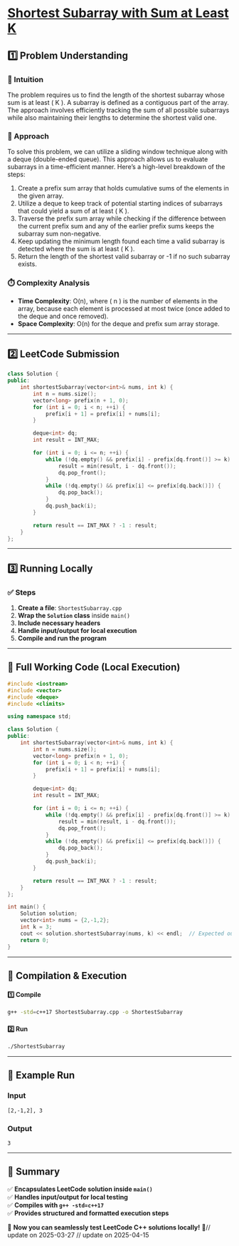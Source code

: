 # **[Shortest Subarray with Sum at Least K](https://leetcode.com/problems/shortest-subarray-with-sum-at-least-k/description/)**  

## **1️⃣ Problem Understanding**  
### **📌 Intuition**  
The problem requires us to find the length of the shortest subarray whose sum is at least \( K \). A subarray is defined as a contiguous part of the array. The approach involves efficiently tracking the sum of all possible subarrays while also maintaining their lengths to determine the shortest valid one.

### **🚀 Approach**  
To solve this problem, we can utilize a sliding window technique along with a deque (double-ended queue). This approach allows us to evaluate subarrays in a time-efficient manner. Here’s a high-level breakdown of the steps:

1. Create a prefix sum array that holds cumulative sums of the elements in the given array.
2. Utilize a deque to keep track of potential starting indices of subarrays that could yield a sum of at least \( K \).
3. Traverse the prefix sum array while checking if the difference between the current prefix sum and any of the earlier prefix sums keeps the subarray sum non-negative.
4. Keep updating the minimum length found each time a valid subarray is detected where the sum is at least \( K \).
5. Return the length of the shortest valid subarray or -1 if no such subarray exists.

### **⏱️ Complexity Analysis**  
- **Time Complexity**: O(n), where \( n \) is the number of elements in the array, because each element is processed at most twice (once added to the deque and once removed).
- **Space Complexity**: O(n) for the deque and prefix sum array storage.

---  

## **2️⃣ LeetCode Submission**  
```cpp
class Solution {
public:
    int shortestSubarray(vector<int>& nums, int k) {
        int n = nums.size();
        vector<long> prefix(n + 1, 0);
        for (int i = 0; i < n; ++i) {
            prefix[i + 1] = prefix[i] + nums[i];
        }

        deque<int> dq;
        int result = INT_MAX;

        for (int i = 0; i <= n; ++i) {
            while (!dq.empty() && prefix[i] - prefix[dq.front()] >= k) {
                result = min(result, i - dq.front());
                dq.pop_front();
            }
            while (!dq.empty() && prefix[i] <= prefix[dq.back()]) {
                dq.pop_back();
            }
            dq.push_back(i);
        }

        return result == INT_MAX ? -1 : result;
    }
};
```  

---  

## **3️⃣ Running Locally**  
### **✅ Steps**  
1. **Create a file**: `ShortestSubarray.cpp`  
2. **Wrap the `Solution` class** inside `main()`  
3. **Include necessary headers**  
4. **Handle input/output for local execution**  
5. **Compile and run the program**  

---  

## **📝 Full Working Code (Local Execution)**  
```cpp
#include <iostream>
#include <vector>
#include <deque>
#include <climits>

using namespace std;

class Solution {
public:
    int shortestSubarray(vector<int>& nums, int k) {
        int n = nums.size();
        vector<long> prefix(n + 1, 0);
        for (int i = 0; i < n; ++i) {
            prefix[i + 1] = prefix[i] + nums[i];
        }

        deque<int> dq;
        int result = INT_MAX;

        for (int i = 0; i <= n; ++i) {
            while (!dq.empty() && prefix[i] - prefix[dq.front()] >= k) {
                result = min(result, i - dq.front());
                dq.pop_front();
            }
            while (!dq.empty() && prefix[i] <= prefix[dq.back()]) {
                dq.pop_back();
            }
            dq.push_back(i);
        }

        return result == INT_MAX ? -1 : result;
    }
};

int main() {
    Solution solution;
    vector<int> nums = {2,-1,2};
    int k = 3;
    cout << solution.shortestSubarray(nums, k) << endl;  // Expected output: 3
    return 0;
}
```  

---  

## **🔧 Compilation & Execution**  
#### **1️⃣ Compile**  
```bash
g++ -std=c++17 ShortestSubarray.cpp -o ShortestSubarray
```  

#### **2️⃣ Run**  
```bash
./ShortestSubarray
```  

---  

## **🎯 Example Run**  
### **Input**  
```
[2,-1,2], 3
```  
### **Output**  
```
3
```  

---  

## **📌 Summary**  
✅ **Encapsulates LeetCode solution inside `main()`**  
✅ **Handles input/output for local testing**  
✅ **Compiles with `g++ -std=c++17`**  
✅ **Provides structured and formatted execution steps**  

🚀 **Now you can seamlessly test LeetCode C++ solutions locally!** 🚀// update on 2025-03-27
// update on 2025-04-15
